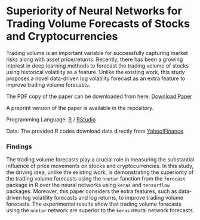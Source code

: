 # Superiority of Neural Networks for Trading Volume Forecasts of Stocks and Cryptocurrencies

Trading volume is an important variable for successfully capturing market risks along with asset price/returns. Recently, there has been a growing interest in deep learning methods to forecast the trading volume of stocks using historical volatility as a feature. Unlike the existing work, this study proposes a novel data-driven log volatility forecast as an extra feature to improve trading volume forecasts.

The PDF copy of the paper can be downloaded from here: [Download Paper](https://ieeexplore.ieee.org/abstract/document/10371869) 

A preprint version of the paper is available in the repository.

Programming Language: [R](https://cran.r-project.org/bin/windows/base/) / [RStudio](https://posit.co/downloads/)

Data: The provided R codes download data directly from [Yahoo!Finance](https://ca.finance.yahoo.com/)

### Findings

The trading volume forecasts play a crucial role in measuring the substantial influence of price movements on stocks and cryptocurrencies. In this study, the driving idea, unlike the existing work, is demonstrating the superiority of the trading volume forecasts using the `nnetar` function from the `forecast` package in R over the neural networks using `keras` and `tensorflow` packages. Moreover, this paper considers the extra features, such as data-driven log volatility forecasts and log returns, to improve trading volume forecasts. The experimental results show that trading volume forecasts using the `nnetar` network are superior to the `keras` neural network forecasts.
